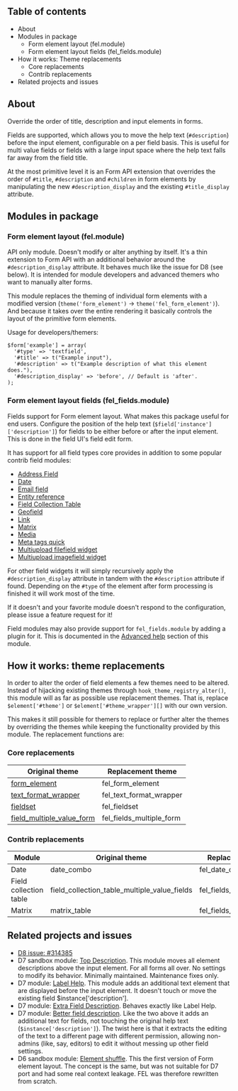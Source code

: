 
## Table of contents

* About
* Modules in package
    - Form element layout (fel.module)
    - Form element layout fields (fel_fields.module)
* How it works: Theme replacements
    - Core replacements
    - Contrib replacements
* Related projects and issues


## About

Override the order of title, description and input elements in forms.

Fields are supported, which allows you to move the help text (`#description`)
before the input element, configurable on a per field basis. This is useful for
multi value fields or fields with a large input space where the help text falls
far away from the field title.

At the most primitive level it is an Form API extension that overrides the order
of `#title`, `#description` and `#children` in form elements by manipulating the
new `#description_display` and the existing `#title_display` attribute.


## Modules in package

### Form element layout (fel.module)

API only module. Doesn't modify or alter anything by itself. It's a thin
extension to Form API with an additional behavior around the
`#description_display` attribute. It behaves much like the issue for D8 (see
below). It is intended for module developers and advanced themers who want to
manually alter forms.

This module replaces the theming of individual form elements with a modified
version (`theme('form_element')` → `theme('fel_form_element')`). And because it
takes over the entire rendering it basically controls the layout of the
primitive form elements.

Usage for developers/themers:

    $form['example'] = array(
      '#type' => 'textfield',
      '#title' => t("Example input"),
      '#description' => t("Example description of what this element does."),
      '#description_display' => 'before', // Default is 'after'.
    );


### Form element layout fields (fel_fields.module)

Fields support for Form element layout. What makes this package useful for end
users. Configure the position of the help text
(`$field['instance']['description']`) for fields to be either before or after
the input element. This is done in the field UI's field edit form.

It has support for all field types core provides in addition to some popular
contrib field modules:

* [Address Field                ](https://www.drupal.org/project/addressfield)
* [Date                         ](https://www.drupal.org/project/date)
* [Email field                  ](https://www.drupal.org/project/email)
* [Entity reference             ](https://www.drupal.org/project/entityreference)
* [Field Collection Table       ](https://www.drupal.org/project/field_collection_table)
* [Geofield                     ](https://www.drupal.org/project/geofield)
* [Link                         ](https://www.drupal.org/project/link)
* [Matrix                       ](https://www.drupal.org/project/matrix)
* [Media                        ](https://www.drupal.org/project/media)
* [Meta tags quick              ](https://www.drupal.org/project/metatags_quick)
* [Multiupload filefield widget ](https://www.drupal.org/project/multiupload_filefield_widget)
* [Multiupload imagefield widget](https://www.drupal.org/project/multiupload_imagefield_widget)

For other field widgets it will simply recursively apply the
`#description_display` attribute in tandem with the `#description` attribute if
found. Depending on the `#type` of the element after form processing is finished
it will work most of the time.

If it doesn't and your favorite module doesn't respond to the configuration,
please issue a feature request for it!

Field modules may also provide support for `fel_fields.module` by adding a
plugin for it. This is documented in the [Advanced help][] section of this
module.

[advanced help]: https://www.drupal.org/project/advanced_help

## How it works: theme replacements

In order to alter the order of field elements a few themes need to be altered.
Instead of hijacking existing themes through `hook_theme_registry_alter()`, this
module will as far as possible use replacement themes. That is, replace
`$element['#theme']` or `$element['#theme_wrapper'][]` with our own version.

This makes it still possible for themers to replace or further alter the themes
by overriding the themes while keeping the functionality provided by this
module. The replacement functions are:


### Core replacements

Original theme                | Replacement theme
------------------------------|--------------------------
[form_element][]              | fel_form_element
[text_format_wrapper][]       | fel_text_format_wrapper
[fieldset][]                  | fel_fieldset
[field_multiple_value_form][] | fel_fields_multiple_form

[form_element]:              https://api.drupal.org/api/drupal/includes!form.inc/function/theme_form_element/7
[text_format_wrapper]:       https://api.drupal.org/api/drupal/modules!filter!filter.module/function/theme_text_format_wrapper/7
[fieldset]:                  https://api.drupal.org/api/drupal/includes!form.inc/function/theme_fieldset/7
[field_multiple_value_form]: https://api.drupal.org/api/drupal/modules!field!field.form.inc/function/theme_field_multiple_value_form/7


### Contrib replacements

Module                 | Original theme                               | Replacement theme
-----------------------|----------------------------------------------|-----------------------------
Date                   | date_combo                                   | fel_date_combo
Field collection table | field_collection_table_multiple_value_fields | fel_fields_collection_table
Matrix                 | matrix_table                                 | fel_fields_matrix_table


## Related projects and issues

* [D8 issue: #314385](https://www.drupal.org/node/314385)
* D7 sandbox module: [Top Description][]. This module moves all element
  descriptions above the input element. For all forms all over. No settings to
  modify its behavior. Minimally maintained. Maintenance fixes only.
* D7 module: [Label Help][]. This module adds an additional text element that
  are displayed before the input element. It doesn't touch or move the existing
  field $instance['description'].
* D7 module: [Extra Field Description][]. Behaves exactly like Label Help.
* D7 module: [Better field description][]. Like the two above it adds an
  additional text for fields, not touching the original help text
  (`$instance['description']`). The twist here is that it extracts the editing
  of the text to a different page with different permission, allowing non-admins
  (like, say, editors) to edit it without messing up other field settings.
* D6 sandbox module: [Element shuffle][]. This the first version of Form element
  layout. The concept is the same, but was not suitable for D7 port and had some
  real context leakage. FEL was therefore rewritten from scratch.

[top description]:          https://www.drupal.org/sandbox/jrb/top_description
[label help]:               https://www.drupal.org/project/label_help
[extra field description]:  https://www.drupal.org/project/extra_field_description
[better field description]: https://www.drupal.org/project/better_field_descriptions
[element shuffle]:          https://www.drupal.org/sandbox/kaare/1132056
